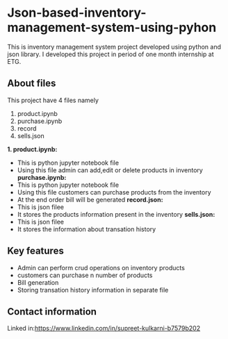 # Json-based-inventory-management-system-using-pyhon
This is inventory management system project developed using python and json library.
 I developed this project in period of one month internship at ETG.
## About files
 This project have 4 files namely
 1. product.ipynb
 2. purchase.ipynb
 3. record
 4. sells.json
 
**1. product.ipynb:**
* This is python jupyter notebook file
* Using this file admin can add,edit or delete products in inventory
**purchase.ipynb:**
* This is python jupyter notebook file
* Using this file customers can purchase products from the inventory
* At the end order bill will be generated
**record.json:**
* This is json filee
* It stores the products information present in the inventory
**sells.json:**
* This is json filee
* It stores the information about transation history

## Key features
* Admin can perform crud operations on inventory products
* customers can purchase n number of products
* Bill generation
* Storing transation history information in separate file

## Contact information
Linked in:https://www.linkedin.com/in/supreet-kulkarni-b7579b202

